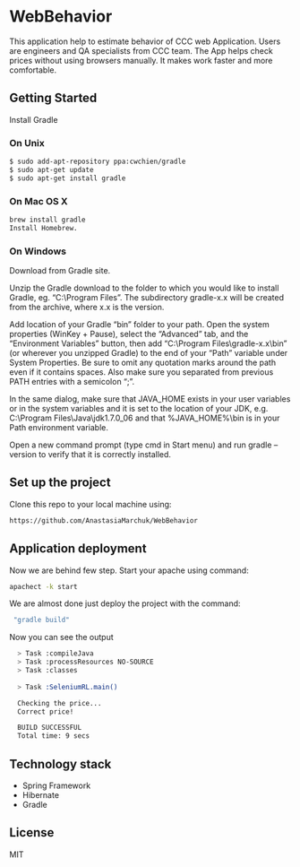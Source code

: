 # WebBehavior
This application help to estimate behavior of CCC web Application. Users are engineers and QA specialists from CCC team. 
The App helps check prices without using browsers manually. It makes work faster and more comfortable.

## Getting Started

Install Gradle
### On Unix
```bash
$ sudo add-apt-repository ppa:cwchien/gradle
$ sudo apt-get update
$ sudo apt-get install gradle
```
### On Mac OS X
```bash
brew install gradle
Install Homebrew.
```
### On Windows

Download from Gradle site.

Unzip the Gradle download to the folder to which you would like to install Gradle, eg. “C:\Program Files”. The subdirectory gradle-x.x will be created from the archive, where x.x is the version.

Add location of your Gradle “bin” folder to your path. Open the system properties (WinKey + Pause), select the “Advanced” tab, and the “Environment Variables” button, then add “C:\Program Files\gradle-x.x\bin” (or wherever you unzipped Gradle) to the end of your “Path” variable under System Properties. Be sure to omit any quotation marks around the path even if it contains spaces. Also make sure you separated from previous PATH entries with a semicolon “;”.

In the same dialog, make sure that JAVA_HOME exists in your user variables or in the system variables and it is set to the location of your JDK, e.g. C:\Program Files\Java\jdk1.7.0_06 and that %JAVA_HOME%\bin is in your Path environment variable.

Open a new command prompt (type cmd in Start menu) and run gradle –version to verify that it is correctly installed.

## Set up the project
Clone this repo to your local machine using:
```bash
https://github.com/AnastasiaMarchuk/WebBehavior
```

## Application deployment
Now we are behind few step.
Start your apache using command:
```bash
apachect -k start
```
We are almost done just deploy the project with the command:
```bash
 "gradle build"
```
Now you can see the output
```bash
  > Task :compileJava
  > Task :processResources NO-SOURCE
  > Task :classes
  
  > Task :SeleniumRL.main()

  Checking the price...
  Correct price!

  BUILD SUCCESSFUL
  Total time: 9 secs
```


## Technology stack
+ Spring Framework
+ Hibernate
+ Gradle

## License
MIT
